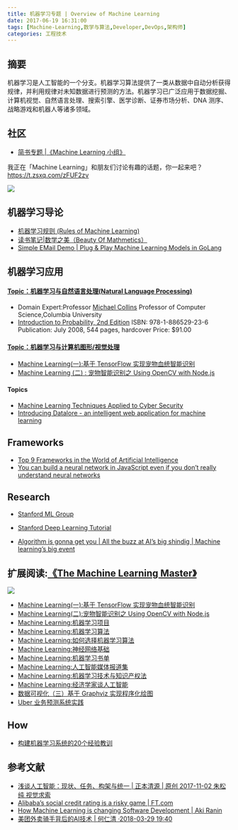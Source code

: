```yaml
---
title: 机器学习专题 | Overview of Machine Learning
date: 2017-06-19 16:31:00
tags: [Machine-Learning,数学与算法,Developer,DevOps,架构师]
categories: 工程技术
---
```

## 摘要

机器学习是人工智能的一个分支。机器学习算法提供了一类从数据中自动分析获得规律，并利用规律对未知数据进行预测的方法。机器学习已广泛应用于数据挖掘、计算机视觉、自然语言处理、搜索引擎、医学诊断、证券市场分析、DNA 测序、战略游戏和机器人等诸多领域。

<!--more-->

## 社区

- [简书专题 |《Machine Learning 小组》](https://www.jianshu.com/c/e94623c9ea2a)

我正在「Machine Learning」和朋友们讨论有趣的话题，你一起来吧？https://t.zsxq.com/zFUF2zv

![](http://riboseyim-qiniu.riboseyim.com/quanzi-machinelearning.png)

## 机器学习导论
- [机器学习规则 (Rules of Machine Learning)](https://developers.google.com/machine-learning/rules-of-ml/)
- [读书笔记|数学之美（Beauty Of Mathmetics）](https://riboseyim.github.io/2017/08/30/Mathmetics-Beauty/)
- [Simple EMail Demo | Plug & Play Machine Learning Models in GoLang](https://dev.to/michaeljtaylor0/plug--play-machine-learning-models-in-golang--fc0)

## 机器学习应用

#### [Topic：机器学习与自然语言处理(Natural Language Processing)](https://riboseyim.github.io/2017/08/29/Machine-Learning-Natural-Language/)

- Domain Expert:Professor [Michael Collins](http://www.cs.columbia.edu/~mcollins/)
Professor of Computer Science,Columbia University
- [Introduction to Probability, 2nd Edition](http://athenasc.com/probbook.html)
ISBN: 978-1-886529-23-6
Publication: July 2008, 544 pages, hardcover
Price: $91.00

#### [Topic：机器学习与计算机图形/视觉处理](https://riboseyim.github.io/2018/01/15/Machine-Learning-OpenCV/)
- [Machine Learning(一):基于 TensorFlow 实现宠物血统智能识别](https://riboseyim.github.io/2018/01/17/Machine-Learning-TensorFlow/)
- [Machine Learning (二) : 宠物智能识别之 Using OpenCV with Node.js](https://riboseyim.github.io/2018/01/15/Machine-Learning-OpenCV/)

#### Topics
- [Machine Learning Techniques Applied to Cyber Security](https://towardsdatascience.com/machine-learning-techniques-applied-to-cyber-security-d58a8995b7d7)
- [Introducing Datalore - an intelligent web application for machine learning](https://blog.datalore.io/introducing-datalore/)

## Frameworks
- [Top 9 Frameworks in the World of Artificial Intelligence](https://geekflare.com/ai-frameworks/)
- [You can build a neural network in JavaScript even if you don’t really understand neural networks](https://itnext.io/you-can-build-a-neural-network-in-javascript-even-if-you-dont-really-understand-neural-networks-e63e12713a3)

## Research
- [Stanford ML Group](https://stanfordmlgroup.github.io/)
- [Stanford Deep Learning Tutorial](http://ufldl.stanford.edu/tutorial/)

- [Algorithm is gonna get you | All the buzz at AI’s big shindig | Machine learning’s big event](https://www.economist.com/news/science-and-technology/21732081-machine-learnings-big-event-all-buzz-ais-big-shindig?fsrc=scn/tw/te/bl/ed/allthebuzzataisbigshindigalgorithmisgonnagetyou)

## 扩展阅读:[《The Machine Learning Master》](https://www.gitbook.com/book/riboseyim/machine-learning)
![](http://riboseyim-qiniu.riboseyim.com/banner-MLM-201803.png)
- [Machine Learning(一):基于 TensorFlow 实现宠物血统智能识别](https://riboseyim.github.io/2018/01/17/Machine-Learning-TensorFlow/)
- [Machine Learning(二):宠物智能识别之 Using OpenCV with Node.js](https://riboseyim.github.io/2018/01/15/Machine-Learning-OpenCV/)
- [Machine Learning:机器学习项目](https://riboseyim.github.io/2018/02/09/Machine-Learning-Projects/)
- [Machine Learning:机器学习算法](https://riboseyim.github.io/2018/02/10/Machine-Learning-Algorithms/)
- [Machine Learning:如何选择机器学习算法](https://riboseyim.github.io/2018/04/02/Machine-Learning-Algorithms-Sheet/)
- [Machine Learning:神经网络基础](https://riboseyim.github.io/2018/05/07/Machine-Learning-Neural-Network)
- [Machine Learning:机器学习书单](https://riboseyim.github.io/2018/01/25/Machine-Learning-Books/)
- [Machine Learning:人工智能媒体报道集](https://riboseyim.github.io/2017/08/29/Machine-Learning-News)
- [Machine Learning:机器学习技术与知识产权法](https://riboseyim.github.io/2018/02/16/Machine-Learning-Law/)
- [Machine Learning:经济学家谈人工智能](https://riboseyim.github.io/2018/03/09/Machine-Learning-Economist/)
- [数据可视化（三）基于 Graphviz 实现程序化绘图](https://riboseyim.github.io/2017/09/15/Visualization-Graphviz/)
- [Uber 业务预测系统实践](https://riboseyim.github.io/2018/10/03/Machine-Learning-Uber/)

## How
- [构建机器学习系统的20个经验教训](http://www.infoq.com/cn/news/2015/12/the-20-key-tips-in-ml-to-know/)

## 参考文献
- [浅谈人工智能：现状、任务、构架与统一 | 正本清源 | 原创 2017-11-02 朱松纯  视觉求索](https://mp.weixin.qq.com/s/-wSYLu-XvOrsST8_KEUa-Q)
- [Alibaba’s social credit rating is a risky game | FT.com](https://www.ft.com/content/99165d7a-1646-11e8-9376-4a6390addb44)
- [How Machine Learning is changing Software Development | Aki Ranin ](https://medium.com/@akiranin/how-machine-learning-is-changing-software-development-301928bb7772)
- [美团外卖骑手背后的AI技术 | 何仁清 ·2018-03-29 19:40](https://tech.meituan.com/herenqing_ai_con.html)
